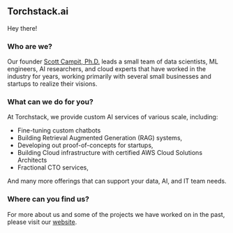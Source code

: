 ## Torchstack.ai

Hey there! 

### Who are we?
Our founder [Scott Campit, Ph.D.](https://www.linkedin.com/in/scottcampit/) leads a small team of data scientists, ML engineers, AI researchers, and cloud experts that have worked in the industry for years, working primarily with several small businesses and startups to realize their visions. 

### What can we do for you?
At Torchstack, we provide custom AI services of various scale, including:
* Fine-tuning custom chatbots
* Building Retrieval Augmented Generation (RAG) systems,
* Developing out proof-of-concepts for startups,
* Building Cloud infrastructure with certified AWS Cloud Solutions Architects
* Fractional CTO services,

And many more offerings that can support your data, AI, and IT team needs. 

### Where can you find us?
For more about us and some of the projects we have worked on in the past, please visit our [website](https://torchstack.ai/).

<!--

**Here are some ideas to get you started:**

🙋‍♀️ A short introduction - what is your organization all about?
🌈 Contribution guidelines - how can the community get involved?
👩‍💻 Useful resources - where can the community find your docs? Is there anything else the community should know?
🍿 Fun facts - what does your team eat for breakfast?
🧙 Remember, you can do mighty things with the power of [Markdown](https://docs.github.com/github/writing-on-github/getting-started-with-writing-and-formatting-on-github/basic-writing-and-formatting-syntax)
-->
